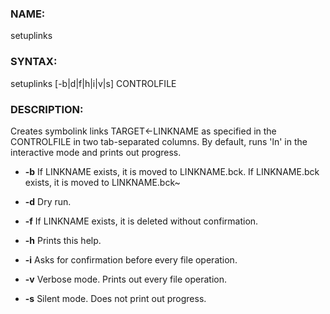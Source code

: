 ### NAME:
   setuplinks
### SYNTAX:
   setuplinks [-b|d|f|h|i|v|s] CONTROLFILE
### DESCRIPTION:
   Creates symbolink links TARGET<-LINKNAME as specified in the
   CONTROLFILE in two tab-separated columns. By default, runs 'ln'
   in the interactive mode and prints out progress.
   
   * **-b**       If LINKNAME exists, it is moved to LINKNAME.bck.
                  If LINKNAME.bck exists, it is moved to LINKNAME.bck~
          
   * **-d**    Dry run.
   
   * **-f**     If LINKNAME exists, it is deleted without confirmation.
   
   * **-h**     Prints this help.
   
   * **-i**     Asks for confirmation before every file operation.
   
   * **-v**     Verbose mode. Prints out every file operation.
   
   * **-s**     Silent  mode. Does not print out progress.
